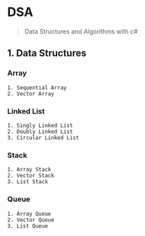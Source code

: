 # DSA
> Data Structures and Algorithms with c#
## 1. Data Structures
### Array
	1. Sequential Array
	2. Vector Array
	
### Linked List
	1. Singly Linked List
	2. Doubly Linked List
	3. Circular Linked List
### Stack
	1. Array Stack
	2. Vector Stack
	3. List Stack
### Queue
	1. Array Queue
	2. Vector Queue
	3. List Queue
	
 
